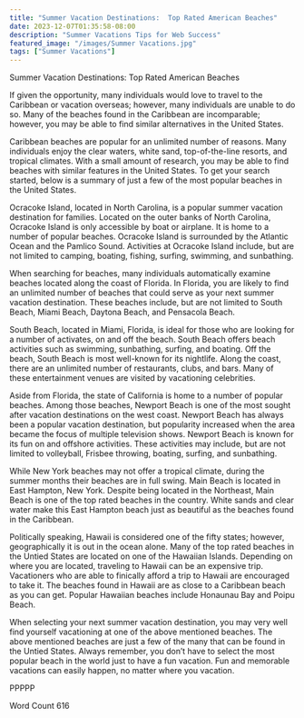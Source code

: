 ```yaml
---
title: "Summer Vacation Destinations:  Top Rated American Beaches"
date: 2023-12-07T01:35:58-08:00
description: "Summer Vacations Tips for Web Success"
featured_image: "/images/Summer Vacations.jpg"
tags: ["Summer Vacations"]
---
```


Summer Vacation Destinations:  Top Rated American Beaches

If given the opportunity, many individuals would love to travel to the Caribbean or vacation overseas; however, many individuals are unable to do so.  Many of the beaches found in the Caribbean are incomparable; however, you may be able to find similar alternatives in the United States.  

Caribbean beaches are popular for an unlimited number of reasons.  Many individuals enjoy the clear waters, white sand, top-of-the-line resorts, and tropical climates. With a small amount of research, you may be able to find beaches with similar features in the United States.  To get your search started, below is a summary of just a few of the most popular beaches in the United States.  

Ocracoke Island, located in North Carolina, is a popular summer vacation destination for families.  Located on the outer banks of North Carolina, Ocracoke Island is only accessible by boat or airplane.  It is home to a number of popular beaches.  Ocracoke Island is surrounded by the Atlantic Ocean and the Pamlico Sound. Activities at Ocracoke Island include, but are not limited to camping, boating, fishing, surfing, swimming, and sunbathing.

When searching for beaches, many individuals automatically examine beaches located along the coast of Florida.  In Florida, you are likely to find an unlimited number of beaches that could serve as your next summer vacation destination. These beaches include, but are not limited to South Beach, Miami Beach, Daytona Beach, and Pensacola Beach.
 
South Beach, located in Miami, Florida, is ideal for those who are looking for a number of activates, on and off the beach. South Beach offers beach activities such as swimming, sunbathing, surfing, and boating.  Off the beach, South Beach is most well-known for its nightlife.  Along the coast, there are an unlimited number of restaurants, clubs, and bars. Many of these entertainment venues are visited by vacationing celebrities.  

Aside from Florida, the state of California is home to a number of popular beaches. Among those beaches, Newport Beach is one of the most sought after vacation destinations on the west coast.  Newport Beach has always been a popular vacation destination, but popularity increased when the area became the focus of multiple television shows.  Newport Beach is known for its fun on and offshore activities.  These activities may include, but are not limited to volleyball, Frisbee throwing, boating, surfing, and sunbathing.  

While New York beaches may not offer a tropical climate, during the summer months their beaches are in full swing.  Main Beach is located in East Hampton, New York.  Despite being located in the Northeast, Main Beach is one of the top rated beaches in the country.  White sands and clear water make this East Hampton beach just as beautiful as the beaches found in the Caribbean.

Politically speaking, Hawaii is considered one of the fifty states; however, geographically it is out in the ocean alone.  Many of the top rated beaches in the Untied States are located on one of the Hawaiian Islands. Depending on where you are located, traveling to Hawaii can be an expensive trip.  Vacationers who are able to finically afford a trip to Hawaii are encouraged to take it.  The beaches found in Hawaii are as close to a Caribbean beach as you can get. Popular Hawaiian beaches include Honaunau Bay and Poipu Beach.

When selecting your next summer vacation destination, you may very well find yourself vacationing at one of the above mentioned beaches. The above mentioned beaches are just a few of the many that can be found in the Untied States.  Always remember, you don’t have to select the most popular beach in the world just to have a fun vacation. Fun and memorable vacations can easily happen, no matter where you vacation.

PPPPP

Word Count 616

